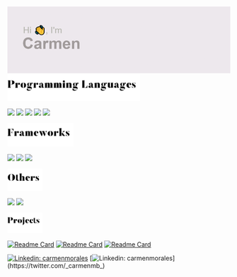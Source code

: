 <img src="header.png" width="600">

<img src="header_programming.png" width="300">

![](https://progress-bar.dev/75?title=python) 
![](https://progress-bar.dev/72?title=java) 
![](https://progress-bar.dev/70?title=kotlin) 
![](https://progress-bar.dev/45?title=php) 
![](https://progress-bar.dev/40?title=javascript) 

<img src="header_frameworks.png" width="150">

![](https://progress-bar.dev/72?title=django)
![](https://progress-bar.dev/40?title=laravel)
![](https://progress-bar.dev/20?title=fastapi)

<img src="header_others.png" width="80">

![](https://progress-bar.dev/90?title=html)
![](https://progress-bar.dev/80?title=css)

<img src="header_projects.png" width="80">


[![Readme Card](https://github-readme-stats.vercel.app/api/pin/?username=carmenmoralesb&repo=django_project_management_museum)](https://github.com/carmenmoralesb/django_project_management_museum)
[![Readme Card](https://github-readme-stats.vercel.app/api/pin/?username=carmenmoralesb&repo=django_project_covid_2019)](https://github.com/carmenmoralesb/django_project_covid_2019)
[![Readme Card](https://github-readme-stats.vercel.app/api/pin/?username=carmenmoralesb&repo=python_bruteforce_practice)](https://github.com/carmenmoralesb/python_bruteforce_practice)


[![Linkedin: carmenmorales](https://img.shields.io/badge/-linkedin-blue?style=flat-square&logo=Linkedin&logoColor=white&link=https://www.linkedin.com/in/carmenmoralesbonet/)](https://www.linkedin.com/in/carmenmoralesbonet/)
[![Linkedin: carmenmorales](https://img.shields.io/badge/-twitter-blue?style=flat-square&logo=Twitter&logoColor=white&link=https://twitter.com/_carmenmb_)](https://twitter.com/_carmenmb_)
